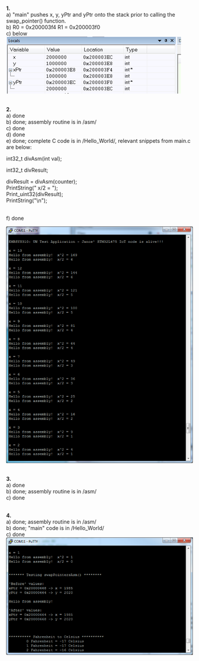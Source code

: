 <br><b>1.</b>
<br>a) "main" pushes x, y, yPtr and yPtr onto the stack prior to calling the swap_pointer() function.
<br>b) R0 = 0x200003f4	R1 = 0x200003f0
<br>c) below <br>
![Question 1c.](https://github.com/jszamos/embsys310/blob/assignment05/AS5_1c.png)

<br><b>2.</b>
<br>a) done
<br>b) done; assembly routine is in /asm/
<br>c) done
<br>d) done
<br>e) done;  complete C code is in /Hello_World/, relevant snippets from main.c are below: 

   int32_t divAsm(int val);

   int32_t divResult; 

   divResult = divAsm(counter);<br>
   PrintString(" x/2 = ");<br>
   Print_uint32(divResult);<br>
   PrintString("\n");<br>

<br>f) done

![Question 2f.](https://github.com/jszamos/embsys310/blob/assignment05/AS5_2f.png)   

<br><b>3.</b>
<br>a) done
<br>b) done;  assembly routine is in /asm/
<br>c) done

 <br><b>4.</b>
 <br>a) done; assembly routine is in /asm/
 <br>b) done; "main" code is in /Hello_World/
 <br>c) done<br>
![Question 4c.](https://github.com/jszamos/embsys310/blob/assignment05/AS5_4f.png)
